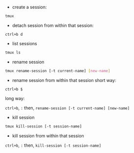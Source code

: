 - create a session:
```bash
tmux 
```

- detach session from within that session:
```
ctrl+b d
```

- list sessions
```bash
tmux ls
```

- rename session
```bash
tmux rename-session [-t current-name] [new-name]
```

- rename session from within that session
short way:
```
ctrl+b $
```
long way:

`ctrl+b`, `:` then, `rename-session [-t current-name] [new-name]`


- kill session
```bash
tmux kill-session [-t session-name]
```

- kill session from within that session

`ctrl+b`, `:` then, `kill-session [-t session-name]`
